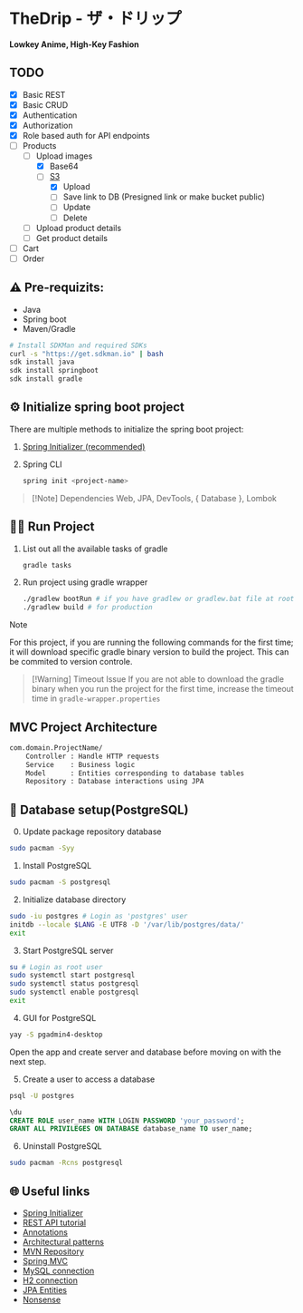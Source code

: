 # TheDrip - ザ・ドリップ
**Lowkey Anime, High-Key Fashion**

## TODO
- [x] Basic REST
- [X] Basic CRUD
- [x] Authentication
- [x] Authorization
- [x] Role based auth for API endpoints
- [ ] Products
    - [ ] Upload images
        - [x] Base64
        - [ ] [S3](https://docs.aws.amazon.com/sdk-for-java/latest/developer-guide/get-started.html)
            - [x] Upload
            - [ ] Save link to DB (Presigned link or make bucket public)
            - [ ] Update
            - [ ] Delete
    - [ ] Upload product details
    - [ ] Get product details
- [ ] Cart
- [ ] Order

## ⚠️ Pre-requizits:
- Java
- Spring boot
- Maven/Gradle

```sh
# Install SDKMan and required SDKs
curl -s "https://get.sdkman.io" | bash
sdk install java
sdk install springboot
sdk install gradle
```

## ⚙️ Initialize spring boot project
There are multiple methods to initialize the spring boot project:

1. [Spring Initializer (recommended)](https://start.spring.io)
2. Spring CLI

    ```sh
    spring init <project-name>
    ```

> [!Note] Dependencies
> Web, JPA, DevTools, { Database }, Lombok

## 🏃🏻 Run Project

1. List out all the available tasks of gradle

    ```sh
    gradle tasks
    ```

2. Run project using gradle wrapper

    ```sh
    ./gradlew bootRun # if you have gradlew or gradlew.bat file at root of the project
    ./gradlew build # for production
    ```

> [!Note]
> For this project, if you are running the following commands for the first
> time; it will download specific gradle binary version to build the project.
> This can be commited to version controle.

> [!Warning] Timeout Issue
> If you are not able to download the gradle binary when you run the project
> for the first time, increase the timeout time in `gradle-wrapper.properties`

## MVC Project Architecture
```txt
com.domain.ProjectName/
    Controller : Handle HTTP requests
    Service    : Business logic
    Model      : Entities corresponding to database tables
    Repository : Database interactions using JPA
```

##  Database setup(PostgreSQL)
0. Update package repository database
```sh
sudo pacman -Syy
```
1. Install PostgreSQL
```sh
sudo pacman -S postgresql
```
2. Initialize database directory
```sh
sudo -iu postgres # Login as 'postgres' user
initdb --locale $LANG -E UTF8 -D '/var/lib/postgres/data/'
exit
```
3. Start PostgreSQL server
```sh
su # Login as root user
sudo systemctl start postgresql
sudo systemctl status postgresql
sudo systemctl enable postgresql
exit
```
4. GUI for PostgreSQL
```sh
yay -S pgadmin4-desktop
```

Open the app and create server and database before moving on with the next step.

5. Create a user to access a database
```sh
psql -U postgres
```
```sql
\du
CREATE ROLE user_name WITH LOGIN PASSWORD 'your_password';
GRANT ALL PRIVILEGES ON DATABASE database_name TO user_name;
```
6. Uninstall PostgreSQL
```sh
sudo pacman -Rcns postgresql
```

## 🌐 Useful links
- [Spring Initializer](https://start.spring.io)
- [REST API tutorial](https://www.springboottutorial.com/spring-boot-crud-rest-service-with-jpa-hibernate)
- [Annotations](https://www.geeksforgeeks.org/top-spring-boot-annotations/)
- [Architectural patterns](https://dev.to/chiragagg5k/architecture-patterns-for-beginners-mvc-mvp-and-mvvm-2pe7?ref=dailydev)
- [MVN Repository](https://mvnrepository.com)
- [Spring MVC](https://www.marcobehler.com/guides/spring-mvc)
- [MySQL connection](https://www.geeksforgeeks.org/how-to-work-with-databases-using-spring-boot/)
- [H2 connection](https://spring.io/guides/gs/accessing-data-jpa)
- [JPA Entities](https://www.baeldung.com/jpa-entities)
- [Nonsense](https://nonsense.jp/)

